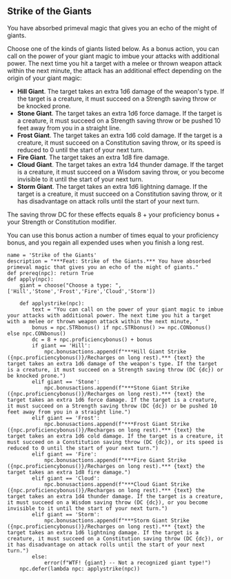 ## Strike of the Giants
You have absorbed primeval magic that gives you an echo of the might of giants. 

Choose one of the kinds of giants listed below. As a bonus action, you can call on the power of your giant magic to imbue your attacks with additional power. The next time you hit a target with a melee or thrown weapon attack within the next minute, the attack has an additional effect depending on the origin of your giant magic:

* **Hill Giant**. The target takes an extra 1d6 damage of the weapon's type. If the target is a creature, it must succeed on a Strength saving throw or be knocked prone.
* **Stone Giant**. The target takes an extra 1d6 force damage. If the target is a creature, it must succeed on a Strength saving throw or be pushed 10 feet away from you in a straight line.
* **Frost Giant**. The target takes an extra 1d6 cold damage. If the target is a creature, it must succeed on a Constitution saving throw, or its speed is reduced to 0 until the start of your next turn.
* **Fire Giant**. The target takes an extra 1d8 fire damage.
* **Cloud Giant**. The target takes an extra 1d4 thunder damage. If the target is a creature, it must succeed on a Wisdom saving throw, or you become invisible to it until the start of your next turn.
* **Storm Giant**. The target takes an extra 1d6 lightning damage. If the target is a creature, it must succeed on a Constitution saving throw, or it has disadvantage on attack rolls until the start of your next turn.

The saving throw DC for these effects equals 8 + your proficiency bonus + your Strength or Constitution modifier.

You can use this bonus action a number of times equal to your proficiency bonus, and you regain all expended uses when you finish a long rest.

```
name = 'Strike of the Giants'
description = "***Feat: Strike of the Giants.*** You have absorbed primeval magic that gives you an echo of the might of giants."
def prereq(npc): return True
def apply(npc):
    giant = choose("Choose a type: ", ['Hill','Stone','Frost','Fire','Cloud','Storm'])

    def applystrike(npc):
        text = "You can call on the power of your giant magic to imbue your attacks with additional power. The next time you hit a target with a melee or thrown weapon attack within the next minute, "
        bonus = npc.STRbonus() if npc.STRbonus() >= npc.CONbonus() else npc.CONbonus()
        dc = 8 + npc.proficiencybonus() + bonus
        if giant == 'Hill':
            npc.bonusactions.append(f"***Hill Giant Strike ({npc.proficiencybonus()}/Recharges on long rest).*** {text} the target takes an extra 1d6 damage of the weapon's type. If the target is a creature, it must succeed on a Strength saving throw (DC {dc}) or be knocked prone.")
        elif giant == 'Stone':
            npc.bonusactions.append(f"***Stone Giant Strike ({npc.proficiencybonus()}/Recharges on long rest).*** {text} the target takes an extra 1d6 force damage. If the target is a creature, it must succeed on a Strength saving throw (DC {dc}) or be pushed 10 feet away from you in a straight line.")
        elif giant == 'Frost':
            npc.bonusactions.append(f"***Frost Giant Strike ({npc.proficiencybonus()}/Recharges on long rest).*** {text} the target takes an extra 1d6 cold damage. If the target is a creature, it must succeed on a Constitution saving throw (DC {dc}), or its speed is reduced to 0 until the start of your next turn.")
        elif giant == 'Fire':
            npc.bonusactions.append(f"***Fire Giant Strike ({npc.proficiencybonus()}/Recharges on long rest).*** {text} the target takes an extra 1d8 fire damage.")
        elif giant == 'Cloud':
            npc.bonusactions.append(f"***Cloud Giant Strike ({npc.proficiencybonus()}/Recharges on long rest).*** {text} the target takes an extra 1d4 thunder damage. If the target is a creature, it must succeed on a Wisdom saving throw (DC {dc}), or you become invisible to it until the start of your next turn.")
        elif giant == 'Storm':
            npc.bonusactions.append(f"***Storm Giant Strike ({npc.proficiencybonus()}/Recharges on long rest).*** {text} the target takes an extra 1d6 lightning damage. If the target is a creature, it must succeed on a Constitution saving throw (DC {dc}), or it has disadvantage on attack rolls until the start of your next turn.")
        else:
            error(f"WTF! {giant} -- Not a recognized giant type!")
    npc.defer(lambda npc: applystrike(npc))
```
